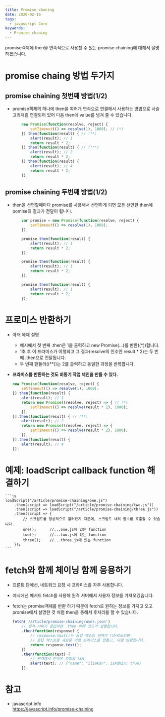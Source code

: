 ```yaml
---
title: Promise chaning
date: 2020-02-16
tags:
  - javascript Core
keywords:
  - Promise chaning
---
```



promise객체에 then을 연속적으로 사용할 수 있는 promise chaining에 대해서 설명하겠습니다.

# promise chaing 방법 두가지 
## promise chaining 첫번째 방법(1/2)

* promise객체의 하나에 then을 여러개 연속으로 연결해서 사용하는 방법으로 사슬고리처럼 연결되어 있어 다음 then에 value를 넘겨 줄 수 있습니다.
    ```js
        new Promise(function(resolve, reject) {
            setTimeout(() => resolve(1), 1000); // (*)
        }).then(function(result) { // (**)
            alert(result); // 1
            return result * 2;
        }).then(function(result) { // (***)
            alert(result); // 2
            return result * 2;
        }).then(function(result) {
            alert(result); // 4
            return result * 2;
        });
    ```


## promise chaining 두번째 방법(1/2)
* then을 선언할때마다 promise를 사용해서 선언하게 되면 모든 선언한 then에 pomise의 결과가 전달이 됩니다.
    ```js
        var promise = new Promise(function(resolve, reject) {
            setTimeout(() => resolve(1), 1000);
        });

        promise.then(function(result) {
            alert(result); // 1
            return result * 2;
        });

        promise.then(function(result) {
            alert(result); // 1
            return result * 2;
        });

        promise.then(function(result) {
            alert(result); // 1
            return result * 2;
        });
    ```

# 프로미스 반환하기 
* 아래 예제 설명 
    - 예시에서 첫 번째 .then은 1을 출력하고 new Promise(…)를 반환((*))합니다.  
    - 1초 후 이 프라미스가 이행되고 그 결과(resolve의 인수인 result * 2)는 두 번째 .then으로 전달됩니다. 
    - 두 번째 핸들러((**))는 2를 출력하고 동일한 과정을 반복합니다.
* **프라미스를 반환하는 것도 비동기 작업 체인을 만들 수 있다.**

    ```js
    new Promise(function(resolve, reject) {
        setTimeout(() => resolve(1), 1000);
    }).then(function(result) {
        alert(result); // 1
        return new Promise((resolve, reject) => { // (*)
            setTimeout(() => resolve(result * 2), 1000);
        });
    }).then(function(result) { // (**)
        alert(result); // 2
        return new Promise((resolve, reject) => {
            setTimeout(() => resolve(result * 2), 1000);
        });
    }).then(function(result) {
        alert(result); // 4
    });
    ```

# 예제: loadScript callback function 해결하기 

    ```js
    loadScript("/article/promise-chaining/one.js")
        .then(script => loadScript("/article/promise-chaining/two.js"))
        .then(script => loadScript("/article/promise-chaining/three.js"))
        .then(script => {
            // 스크립트를 정상적으로 불러왔기 때문에, 스크립트 내의 함수를 호출할 수 있습니다.
            one();      //...one.js에 있는 function 
            two();      //...two.js에 있는 function 
            three();    //...three.js에 있는 function
        });
    ```

# fetch와 함께 체이닝 함께 응용하기 

* 프론트 단에선, 네트워크 요청 시 프라미스를 자주 사용합니다. 
* 예시에선 메서드 fetch를 사용해 원격 서버에서 사용자 정보를 가져오겠습니다. 
* fetch는 promise객체를 반환 하기 때문에 fetch로 원하는 정보를 가지고 오고 promise에서 설명한 것 처럼 then을 통해서 후처리를 할 수 있습니다.

    ```js
    fetch('/article/promise-chaining/user.json')
        // 원격 서버가 응답하면 .then 아래 코드가 실행됩니다.
        .then(function(response) {
            // response.text()는 응답 텍스트 전체가 다운로드되면
            // 응답 텍스트를 새로운 이행 프라미스를 만들고, 이를 반환합니다.
            return response.text();
        })
        .then(function(text) {
            // 원격에서 받아온 파일의 내용
            alert(text); // {"name": "iliakan", isAdmin: true}
        });
    ````

# 참고 
- javascript.info  
https://javascript.info/promise-chaining